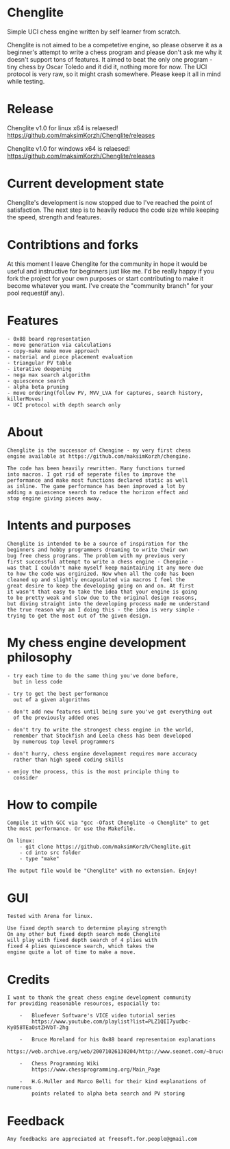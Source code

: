 # Chenglite
Simple UCI chess engine written by self learner from scratch.

Chenglite is not aimed to be a competetive engine, so please observe it
as a beginner's attempt to write a chess program and please don't ask me
why it doesn't support tons of features. It aimed to beat the only one
program - tiny chess by Oscar Toledo and it did it, nothing more for now.
The UCI protocol is very raw, so it might crash somewhere. Please keep it
all in mind while testing.

# Release

Chenglite v1.0 for linux x64 is relaesed! https://github.com/maksimKorzh/Chenglite/releases

Chenglite v1.0 for windows x64 is relaesed! https://github.com/maksimKorzh/Chenglite/releases

# Current development state
Chenglite's development is now stopped due to I've reached the point of satisfaction. The
next step is to heavily reduce the code size while keeping the speed, strength and features.

# Contribtions and forks
At this moment I leave Chenglite for the community in hope it would be useful and instructive
for beginners just like me. I'd be really happy if you fork the project for your own purposes
or start contributing to make it become whatever you want. I've create the "community branch"
for your pool request(if any).

# Features

	- 0x88 board representation
	- move generation via calculations
	- copy-make make move approach
	- material and piece placement evaluation
	- triangular PV table
	- iterative deepening
	- nega max search algorithm
	- quiescence search
	- alpha beta pruning
	- move ordering(follow PV, MVV_LVA for captures, search history, killerMoves)
	- UCI protocol with depth search only


# About

	Chenglite is the successor of Chengine - my very first chess
	engine available at https://github.com/maksimKorzh/chengine.
	
	The code has been heavily rewritten. Many functions turned
	into macros. I got rid of seperate files to improve the 
	performance and make most functions declared static as well
	as inline. The game performance has been improved a lot by
	adding a quiescence search to reduce the horizon effect and
	stop engine giving pieces away.	


# Intents and purposes

	Chenglite is intended to be a source of inspiration for the
	beginners and hobby programmers dreaming to write their own
	bug free chess programs. The problem with my previous very
	first successful attempt to write a chess engine - Chengine -
	was that I couldn't make myself keep maintaining it any more due
	to how the code was orginized. Now when all the code has been
	cleaned up and slightly encapsulated via macros I feel the
	great desire to keep the developing going on and on. At first
	it wasn't that easy to take the idea that your engine is going
	to be pretty weak and slow due to the original design reasons,
	but diving straight into the developing process made me understand
	the true reason why am I doing this - the idea is very simple -
	trying to get the most out of the given design.


# My chess engine development philosophy
	
	- try each time to do the same thing you've done before,
	  but in less code
	
	- try to get the best performance 
	  out of a given algorithms
	  
	- don't add new features until being sure you've got everything out
	  of the previously added ones
	  
	- don't try to write the strongest chess engine in the world,
	  remember that Stockfish and Leela chess has been developed
	  by numerous top level programmers
	  
	- don't hurry, chess engine development requires more accuracy
	  rather than high speed coding skills
	  
	- enjoy the process, this is the most principle thing to
	  consider
	

# How to compile

	Compile it with GCC via "gcc -Ofast Chenglite -o Chenglite" to get
	the most performance. Or use the Makefile.
	
	On linux:
		- git clone https://github.com/maksimKorzh/Chenglite.git 
		- cd into src folder
		- type "make"
		
	The output file would be "Chenglite" with no extension. Enjoy!
	
	
# GUI

	Tested with Arena for linux.
	
	Use fixed depth search to determine playing strength
	On any other but fixed depth search mode Chenglite
	will play with fixed depth search of 4 plies with
	fixed 4 plies quiescence search, which takes the
	engine quite a lot of time to make a move.
	
	
# Credits

	I want to thank the great chess engine development community
	for providing reasonable resources, espacially to:
		
		-   Bluefever Software's VICE video tutorial series
			https://www.youtube.com/playlist?list=PLZ1QII7yudbc-Ky058TEaOstZHVbT-2hg
		
		-   Bruce Moreland for his 0x88 board representaion explanations
			https://web.archive.org/web/20071026130204/http://www.seanet.com/~brucemo/topics/0x88.htm
			
		-   Chess Programming Wiki
			https://www.chessprogramming.org/Main_Page
			
		-   H.G.Muller and Marco Belli for their kind explanations of numerous
		    points related to alpha beta search and PV storing
			
			
# Feedback
	Any feedbacks are appreciated at freesoft.for.people@gmail.com
